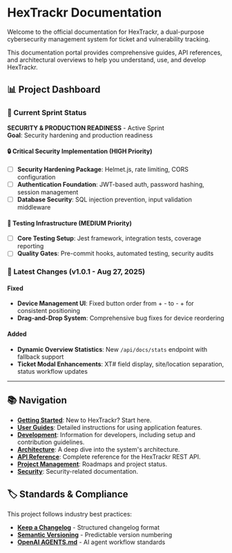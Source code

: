 # HexTrackr Documentation

<!-- markdownlint-disable-next-line MD013 -->
Welcome to the official documentation for HexTrackr, a dual-purpose cybersecurity management system for ticket and vulnerability tracking.

<!-- markdownlint-disable-next-line MD013 -->
This documentation portal provides comprehensive guides, API references, and architectural overviews to help you understand, use, and develop HexTrackr.

## 📊 Project Dashboard

### 🎯 Current Sprint Status

**SECURITY & PRODUCTION READINESS** - Active Sprint  
**Goal**: Security hardening and production readiness

#### 🔒 Critical Security Implementation (HIGH Priority)

- [ ] **Security Hardening Package**: Helmet.js, rate limiting, CORS configuration
- [ ] **Authentication Foundation**: JWT-based auth, password hashing, session management  
- [ ] **Database Security**: SQL injection prevention, input validation middleware

#### 🧪 Testing Infrastructure (MEDIUM Priority)

- [ ] **Core Testing Setup**: Jest framework, integration tests, coverage reporting
- [ ] **Quality Gates**: Pre-commit hooks, automated testing, security audits

### 📝 Latest Changes (v1.0.1 - Aug 27, 2025)

#### Fixed

- **Device Management UI**: Fixed button order from + - to - + for consistent positioning
- **Drag-and-Drop System**: Comprehensive bug fixes for device reordering

#### Added

- **Dynamic Overview Statistics**: New `/api/docs/stats` endpoint with fallback support
- **Ticket Modal Enhancements**: XT# field display, site/location separation, status workflow updates

---

## 📚 Navigation

- **[Getting Started](/content/getting-started/index.md)**: New to HexTrackr? Start here.
- **[User Guides](/content/user-guides/index.md)**: Detailed instructions for using application features.
- **[Development](/content/development/index.md)**: Information for developers, including setup and contribution guidelines.
- **[Architecture](/content/architecture/index.md)**: A deep dive into the system's architecture.
- **[API Reference](/content/api-reference/index.md)**: Complete reference for the HexTrackr REST API.
- **[Project Management](/content/project-management/index.md)**: Roadmaps and project status.
- **[Security](/content/security/index.md)**: Security-related documentation.

## 🏷️ Standards & Compliance

This project follows industry best practices:

- **[Keep a Changelog](https://keepachangelog.com/en/1.0.0/)** - Structured changelog format
- **[Semantic Versioning](https://semver.org/spec/v2.0.0.html)** - Predictable version numbering  
- **[OpenAI AGENTS.md](https://github.com/openai/agents.md)** - AI agent workflow standards
